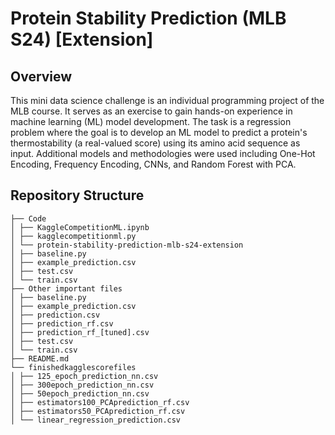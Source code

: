 # Protein Stability Prediction (MLB S24) [Extension]

## Overview

This mini data science challenge is an individual programming project of the MLB course. It serves as an exercise to gain hands-on experience in machine learning (ML) model development. The task is a regression problem where the goal is to develop an ML model to predict a protein's thermostability (a real-valued score) using its amino acid sequence as input. Additional models and methodologies were used including One-Hot Encoding, Frequency Encoding, CNNs, and Random Forest with PCA.




## Repository Structure
```
├── Code
│ ├── KaggleCompetitionML.ipynb
│ ├── kagglecompetitionml.py
│ └── protein-stability-prediction-mlb-s24-extension
│ ├── baseline.py
│ ├── example_prediction.csv
│ ├── test.csv
│ └── train.csv
├── Other important files
│ ├── baseline.py
│ ├── example_prediction.csv
│ ├── prediction.csv
│ ├── prediction_rf.csv
│ ├── prediction_rf_[tuned].csv
│ ├── test.csv
│ └── train.csv
├── README.md
└── finishedkagglescorefiles
│ ├── 125_epoch_prediction_nn.csv
│ ├── 300epoch_prediction_nn.csv
│ ├── 50epoch_prediction_nn.csv
│ ├── estimators100_PCAprediction_rf.csv
│ ├── estimators50_PCAprediction_rf.csv
│ └── linear_regression_prediction.csv
```

